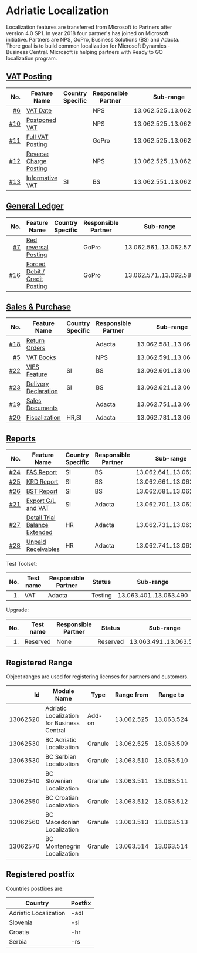 # Adriatic Localization

Localization features are transferred from Microsoft to Partners after version 4.0 SP1. In year 2018 four partner's has joined on Microsoft initiative. Partners are NPS, GoPro, Business Solutions (BS) and Adacta. There goal is to build common localization for Microsoft Dynamics - Business Central. Microsoft is helping partners with Ready to GO localization program.

## [VAT Posting](https://github.com/AdriaticOrg/code/issues?q=is%3Aopen+is%3Aissue+project%3AAdriaticOrg%2Fcode%2F1)

No.|Feature Name|Country Specific|Responsible Partner|Sub-range
-:|-|-|-|-
[#6](/../../issues/6)|[VAT Date](https://github.com/AdriaticOrg/sdd/blob/master/features/VATDate.md)||NPS|13.062.525..13.062.550
[#10](/../../issues/10)|[Postponed VAT](https://github.com/AdriaticOrg/sdd/blob/master/features/PostponedVAT.md)||NPS|13.062.525..13.062.550
[#11](/../../issues/11)|[Full VAT Posting](https://github.com/AdriaticOrg/sdd/blob/master/features/FullVATPorting.md)||GoPro|13.062.525..13.062.550
[#12](/../../issues/12)|[Reverse Charge Posting](https://github.com/AdriaticOrg/sdd/blob/master/features/ReverseChargePosting.md)||NPS|13.062.525..13.062.550
[#13](/../../issues/13)|[Informative VAT](https://github.com/AdriaticOrg/sdd/blob/master/features/InformativeVAT.md)|SI|BS|13.062.551..13.062.560

## [General Ledger](https://github.com/AdriaticOrg/code/issues?q=is%3Aopen+is%3Aissue+project%3AAdriaticOrg%2Fcode%2F2)

No.|Feature Name|Country Specific|Responsible Partner|Sub-range
-:|-|-|-|-
[#7](/../../issues/7)|[Red reversal Posting](https://github.com/AdriaticOrg/sdd/blob/master/features/RedReversalPosting.md)||GoPro|13.062.561..13.062.570
[#16](/../../issues/16)|[Forced Debit / Credit Posting](https://github.com/AdriaticOrg/sdd/blob/master/features/ForcedDebitCreditPosting.md)||GoPro|13.062.571..13.062.580

## [Sales & Purchase](https://github.com/AdriaticOrg/code/issues?q=is%3Aopen+is%3Aissue+project%3AAdriaticOrg%2Fcode%2F3)

No.|Feature Name|Country Specific|Responsible Partner|Sub-range
-:|-|-|-|-
[#18](/../../issues/16)|[Return Orders](https://github.com/AdriaticOrg/sdd/blob/master/features/ReturnOrders.md)||Adacta|13.062.581..13.062.590
[#5](/../../issues/5)|[VAT Books](https://github.com/AdriaticOrg/sdd/blob/master/features/VATBooks.md)||NPS|13.062.591..13.062.600
[#22](/../../issues/22)|[VIES Feature](https://github.com/AdriaticOrg/sdd/blob/master/features/VIESFeature.md)|SI|BS|13.062.601..13.062.620
[#23](/../../issues/23)|[Delivery Declaration](https://github.com/AdriaticOrg/sdd/blob/master/features/DeliveryDeclaration.md)|SI|BS|13.062.621..13.062.640
[#19](/../../issues/19)|[Sales Documents](https://github.com/AdriaticOrg/sdd/blob/master/features/SalesDocuments.md)||Adacta|13.062.751..13.062.780
[#20](/../../issues/20)|[Fiscalization](https://github.com/AdriaticOrg/sdd/blob/master/features/Fiscalization.md)|HR,SI|Adacta|13.062.781..13.062.810

## [Reports](https://github.com/AdriaticOrg/code/issues?q=is%3Aopen+is%3Aissue+project%3AAdriaticOrg%2Fcode%2F4)
No.|Feature Name|Country Specific|Responsible Partner|Sub-range
-:|-|-|-|-
[#24](/../../issues/24)|[FAS Report](https://github.com/AdriaticOrg/sdd/blob/master/features/FAS.md)|SI|BS|13.062.641..13.062.660
[#25](/../../issues/25)|[KRD Report](https://github.com/AdriaticOrg/sdd/blob/master/features/KRD.md)|SI|BS|13.062.661..13.062.680
[#26](/../../issues/26)|[BST Report](https://github.com/AdriaticOrg/sdd/blob/master/features/BST.md)|SI|BS|13.062.681..13.062.700
[#21](/../../issues/21)|[Export G/L and VAT](https://github.com/AdriaticOrg/sdd/blob/master/features/ExportGLandVAT.md)|SI|Adacta|13.062.701..13.062.730
[#27](/../../issues/27)|[Detail Trial Balance Extended](https://github.com/AdriaticOrg/sdd/blob/master/features/DetailTrialBalanceExtended.md)|HR|Adacta|13.062.731..13.062.740
[#28](/../../issues/28)|[Unpaid Receivables](https://github.com/AdriaticOrg/sdd/blob/master/features/UnpaidReceivables.md)|HR|Adacta|13.062.741..13.062.750

Test Toolset:

No.|Test name|Responsible Partner|Status|Sub-range
--:|---------|-------------------|------|---------
1.|VAT|Adacta|Testing|13.063.401..13.063.490

Upgrade:

No.|Test name|Responsible Partner|Status|Sub-range
--:|---------|-------------------|------|---------
1.|Reserved|None|Reserved|13.063.491..13.063.500

## Registered Range

Object ranges are used for registering licenses for partners and customers.

Id|Module Name|Type|Range from|Range to
-:|-|-|-|-
13062520|Adriatic Localization for Business Central|Add-on|13.062.525|13.063.524
13062530|BC Adriatic Localization|Granule|13.062.525|13.063.509
13063530|BC Serbian Localization|Granule|13.063.510|13.063.510
13062540|BC Slovenian Localization|Granule|13.063.511|13.063.511
13062550|BC Croatian Localization|Granule|13.063.512|13.063.512
13062560|BC Macedonian Localization|Granule|13.063.513|13.063.513
13062570|BC Montenegrin Localization|Granule|13.063.514|13.063.514

## Registered postfix

Countries postfixes are:

Country|Postfix
-|-
Adriatic Localization|-adl
Slovenia|-si
Croatia|-hr
Serbia|-rs
